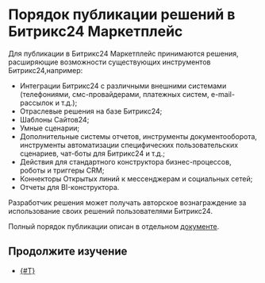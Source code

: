# Порядок публикации решений в Битрикс24 Маркетплейс

Для публикации в Битрикс24 Маркетплейс принимаются решения, расширяющие возможности существующих инструментов Битрикс24,например:

- Интеграции Битрикс24 с различными внешними системами (телефониями, смс-провайдерами, платежных систем, e-mail-рассылок и т.д.);
- Отраслевые решения на базе Битрикс24;
- Шаблоны Сайтов24;
- Умные сценарии;
- Дополнительные системы отчетов, инструменты документооборота, инструменты автоматизации специфических пользовательских сценариев, чат-боты для Битрикс24 и т.д.;
- Действия для стандартного конструктора бизнес-процессов, роботы и триггеры CRM;
- Коннекторы Открытых линий к мессенджерам и социальных сетей;
- Отчеты для BI-конструктора.

Разработчик решения может получать авторское вознаграждение за использование своих решений пользователями Битрикс24.

Полный порядок публикации описан в отдельном [документе](https://ххх).

## Продолжите изучение

- [{#T}](./common-requirements.md)